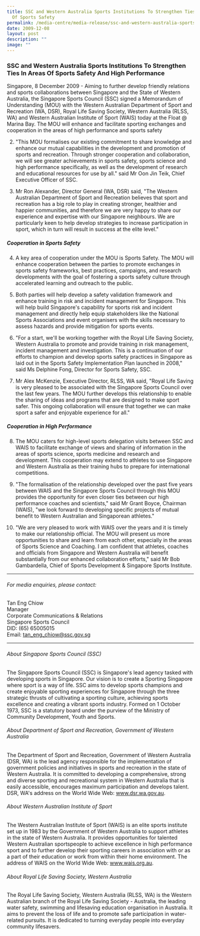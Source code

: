 ```yaml
---
title: SSC and Western Australia Sports Institutions To Strengthen Ties In Areas
  Of Sports Safety
permalink: /media-centre/media-release/ssc-and-western-australia-sports-institutions-to-strengthen-ties-in/
date: 2009-12-08
layout: post
description: ""
image: ""
---
```

### **SSC and Western Australia Sports Institutions To Strengthen Ties In Areas Of Sports Safety And High Performance**

Singapore, 8 December 2009 - Aiming to further develop friendly relations and sports collaborations between Singapore and the State of Western Australia, the Singapore Sports Council (SSC) signed a Memorandum of Understanding (MOU) with the Western Australian Department of Sport and Recreation (WA, DSR), Royal Life Saving Society, Western Australia (RLSS, WA) and Western Australian Institute of Sport (WAIS) today at the Float @ Marina Bay. The MOU will enhance and facilitate sporting exchanges and cooperation in the areas of high performance and sports safety

2. "This MOU formalises our existing commitment to share knowledge and enhance our mutual capabilities in the development and promotion of sports and recreation. Through stronger cooperation and collaboration, we will see greater achievements in sports safety, sports science and high performance specifically, as well as the development of research and educational resources for use by all." said Mr Oon Jin Teik, Chief Executive Officer of SSC.

3. Mr Ron Alexander, Director General (WA, DSR) said, "The Western Australian Department of Sport and Recreation believes that sport and recreation has a big role to play in creating stronger, healthier and happier communities, and therefore we are very happy to share our experience and expertise with our Singapore neighbours. We are particularly keen to help develop strategies to increase participation in sport, which in turn will result in success at the elite level."

##### **Cooperation in Sports Safety**

4. A key area of cooperation under the MOU is Sports Safety. The MOU will enhance cooperation between the parties to promote exchanges in sports safety frameworks, best practices, campaigns, and research developments with the goal of fostering a sports safety culture through accelerated learning and outreach to the public.

5. Both parties will help develop a safety validation framework and enhance training in risk and incident management for Singapore. This will help build Singapore's capability for sports risk and incident management and directly help equip stakeholders like the National Sports Associations and event organisers with the skills necessary to assess hazards and provide mitigation for sports events.

6. "For a start, we'll be working together with the Royal Life Saving Society, Western Australia to promote and provide training in risk management, incident management and investigation. This is a continuation of our efforts to champion and develop sports safety practices in Singapore as laid out in the Sports Safety Implementation Plan launched in 2008," said Ms Delphine Fong, Director for Sports Safety, SSC.

7. Mr Alex McKenzie, Executive Director, RLSS, WA said, "Royal Life Saving is very pleased to be associated with the Singapore Sports Council over the last few years. The MOU further develops this relationship to enable the sharing of ideas and programs that are designed to make sport safer. This ongoing collaboration will ensure that together we can make sport a safer and enjoyable experience for all."

##### **Cooperation in High Performance**

8. The MOU caters for high-level sports delegation visits between SSC and WAIS to facilitate exchange of views and sharing of information in the areas of sports science, sports medicine and research and development. This cooperation may extend to athletes to use Singapore and Western Australia as their training hubs to prepare for international competitions.

9. "The formalisation of the relationship developed over the past five years between WAIS and the Singapore Sports Council through this MOU provides the opportunity for even closer ties between our high performance coaches and scientists," said Mr Grant Boyce, Chairman (WAIS), "we look forward to developing specific projects of mutual benefit to Western Australian and Singaporean athletes."

10. "We are very pleased to work with WAIS over the years and it is timely to make our relationship official. The MOU will present us more opportunities to share and learn from each other, especially in the areas of Sports Science and Coaching. I am confident that athletes, coaches and officials from Singapore and Western Australia will benefit substantially from our enhanced collaboration efforts," said Mr Bob Gambardella, Chief of Sports Development & Singapore Sports Institute.

---

###### For media enquiries, please contact:

Tan Eng Chiow
<br>
Manager
<br>
Corporate Communications & Relations
<br>
Singapore Sports Council
<br>
DID: (65) 65005015
<br>
Email: [tan_eng_chiow@ssc.gov.sg](mailto:tan_eng_chiow@ssc.gov.sg)

---

###### About Singapore Sports Council (SSC)
The Singapore Sports Council (SSC) is Singapore's lead agency tasked with developing sports in Singapore. Our vision is to create a Sporting Singapore where sport is a way of life. SSC aims to develop sports champions and create enjoyable sporting experiences for Singapore through the three strategic thrusts of cultivating a sporting culture, achieving sports excellence and creating a vibrant sports industry. Formed on 1 October 1973, SSC is a statutory board under the purview of the Ministry of Community Development, Youth and Sports.

###### About Department of Sport and Recreation, Government of Western Australia
The Department of Sport and Recreation, Government of Western Australia (DSR, WA) is the lead agency responsible for the implementation of government policies and initiatives in sports and recreation in the state of Western Australia. It is committed to developing a comprehensive, strong and diverse sporting and recreational system in Western Australia that is easily accessible, encourages maximum participation and develops talent. DSR, WA's address on the World Wide Web: www.dsr.wa.gov.au.

###### About Western Australian Institute of Sport
The Western Australian Institute of Sport (WAIS) is an elite sports institute set up in 1983 by the Government of Western Australia to support athletes in the state of Western Australia. It provides opportunities for talented Western Australian sportspeople to achieve excellence in high performance sport and to further develop their sporting careers in association with or as a part of their education or work from within their home environment. The address of WAIS on the World Wide Web: www.wais.org.au.

###### About Royal Life Saving Society, Western Australia
The Royal Life Saving Society, Western Australia (RLSS, WA) is the Western Australian branch of the Royal Life Saving Society - Australia, the leading water safety, swimming and lifesaving education organisation in Australia. It aims to prevent the loss of life and to promote safe participation in water-related pursuits. It is dedicated to turning everyday people into everyday community lifesavers.
